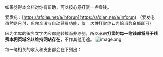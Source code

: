   

如果觉得本文档对你有帮助，可以按心意打赏一点零钱。

爱发电：[https://afdian.net/a/Inforun](https://afdian.net/a/Inforun) （爱发电虽然是月付，但完全没有自动续费功能，仅一次性打赏你认为恰当的金额即可）


因为本库的很多文字内容都是转载而非原创，所以承诺**打赏的每一笔钱都将用于续费本网页域名以维持网站存在**，不作其他用途。
![image.png](https://picture-guan.oss-cn-hangzhou.aliyuncs.com/20240123163557.png)

每一笔相关的收入和支出都会在下列出：